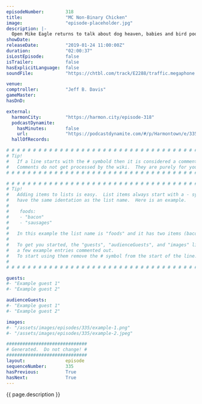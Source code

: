 ```yaml
---
episodeNumber:        318
title:                "MC Non-Binary Chicken"
image:                "episode-placeholder.jpg"
description: |-
  Open Mike Eagle returns to talk about dog heaven, babies and bird poop with Dan, Jeff and Spencer. Featuring Dan Harmon, Jeff Bryan Davis, Spencer Crittenden and Open Mike Eagle.
showDate:             
releaseDate:          "2019-01-24 11:00:00Z"
duration:             "02:00:37"
isLostEpisode:        false
isTrailer:            false
hasExplicitLanguage:  false
soundFile:            "https://chtbl.com/track/E2288/traffic.megaphone.fm/STA3247911544.mp3?updated=1596509712"

venue:                
comptroller:          "Jeff B. Davis"
gameMaster:           
hasDnD:               

external:
  harmonCity:         "https://harmon.city/episode-318"
  podcastDynamite:
    hasMinutes:       false
    url:              "https://podcastdynamite.com/#/p/Harmontown/e/335/318"
  hallOfRecords:      

# # # # # # # # # # # # # # # # # # # # # # # # # # # # # # # # # # # # # # # # # # # # #
# Tip!
#   If a line starts with the # symbold then it is considered a comment.
#   Comments do not get processed by the wiki.  They are purely for your information.
# # # # # # # # # # # # # # # # # # # # # # # # # # # # # # # # # # # # # # # # # # # # #

# # # # # # # # # # # # # # # # # # # # # # # # # # # # # # # # # # # # # # # # # # # # #
# Tip!
#   Adding items to lists is easy.  List items always start with a - symbol and have
#   have the same identation as the list name.  Here is an example.
#
#    foods:
#    - "bacon"
#    - "sausages"
#
#   In this example the list name is "foods" and it has two items (bacon, and sausages).
#
#   To get you started, the "guests", "audienceGuests", and "images" lists below have
#   a few example entries commented out.
#   To start using them remove the # symbol from the start of the line.
#
# # # # # # # # # # # # # # # # # # # # # # # # # # # # # # # # # # # # # # # # # # # # #

guests:
#- "Example guest 1"
#- "Example guest 2"

audienceGuests:
#- "Example guest 1"
#- "Example guest 2"

images:
#- "/assets/images/episodes/335/example-1.png"
#- "/assets/images/episodes/335/example-2.jpeg"

##############################
# Generated.  Do not change! #
##############################
layout:               episode
sequenceNumber:       335
hasPrevious:          True
hasNext:              True
---
```


<!-- The episode description will be rendered here -->
{{ page.description }}

<!-- Add your content BELOW here -->
<!-- vvvvvvvvvvvvvvvvvvvvvvvvvvv -->




<!-- ^^^^^^^^^^^^^^^^^^^^^^^^^^^ -->
<!-- Add your content ABOVE here -->

<!-- The episode gallery will be rendered here -->